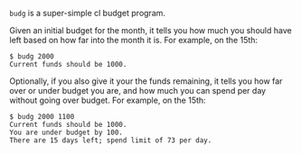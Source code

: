 `budg` is a super-simple cl budget program.

Given an initial budget for the month, it tells you how much you should have left based on how far into the month it is. For example, on the 15th:

```
$ budg 2000
Current funds should be 1000.
```

Optionally, if you also give it your the funds remaining, it tells you how far over or under budget you are, and how much you can spend per day without going over budget. For example, on the 15th:

```
$ budg 2000 1100
Current funds should be 1000.
You are under budget by 100.
There are 15 days left; spend limit of 73 per day.
```
